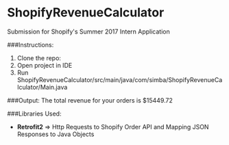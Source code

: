 # ShopifyRevenueCalculator
Submission for Shopify's Summer 2017 Intern Application

###Instructions:
1. Clone the repo: 
2. Open project in IDE
3. Run ShopifyRevenueCalculator/src/main/java/com/simba/ShopifyRevenueCalculator/Main.java

###Output:
The total revenue for your orders is $15449.72

###Libraries Used:
- **Retrofit2** => Http Requests to Shopify Order API and Mapping JSON Responses to Java Objects
